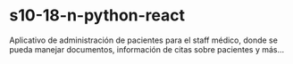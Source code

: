 # s10-18-n-python-react
Aplicativo de administración de pacientes para el staff médico, donde se pueda manejar documentos, información de citas sobre pacientes y más...
